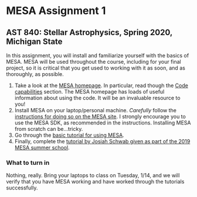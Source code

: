 # MESA Assignment 1

## AST 840: Stellar Astrophysics, Spring 2020, Michigan State

In this assignment, you will install and familiarize yourself with the basics of MESA. MESA will be used throughout the course, including for your final project, so it is critical that you get used to working with it as soon, and as thoroughly, as possible. 

1. Take a look at the [MESA homepage](http://mesa.sourceforge.net/index.html). In particular, read though the [Code capabilities](http://mesa.sourceforge.net/capabilities.html) section. The MESA homepage has loads of useful information about using the code. It will be an invaluable resource to you!
2. Install MESA on your laptop/personal machine. *Carefully* follow the [instructions for doing so on the MESA site](http://mesa.sourceforge.net/prereqs.html). I strongly encourage you to use the MESA SDK, as recommended in the instructions. Installing MESA from scratch can be...tricky.
3. Go through the [basic tutorial for using MESA](http://mesa.sourceforge.net/starting.html). 
4. Finally, complete the [tutorial by Josiah Schwab given as part of the 2019 MESA summer school](https://jschwab.github.io/mesa-2019/).


### What to turn in

Nothing, really. Bring your laptops to class on Tuesday, 1/14, and we will verify that you have MESA working and have worked through the tutorials successfully. 